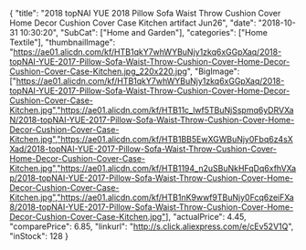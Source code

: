 {
	"title": "2018 topNAI YUE 2018 Pillow Sofa Waist Throw Cushion Cover Home Decor Cushion Cover Case Kitchen artifact  Jun26",
	"date": "2018-10-31 10:30:20",
	"SubCat": ["Home and Garden"],
	"categories": ["Home Textile"],
	"thumbnailImage": "https://ae01.alicdn.com/kf/HTB1qkY7whWYBuNjy1zkq6xGGpXaq/2018-topNAI-YUE-2017-Pillow-Sofa-Waist-Throw-Cushion-Cover-Home-Decor-Cushion-Cover-Case-Kitchen.jpg_220x220.jpg",
	"BigImage": ["https://ae01.alicdn.com/kf/HTB1qkY7whWYBuNjy1zkq6xGGpXaq/2018-topNAI-YUE-2017-Pillow-Sofa-Waist-Throw-Cushion-Cover-Home-Decor-Cushion-Cover-Case-Kitchen.jpg","https://ae01.alicdn.com/kf/HTB11c_lwf5TBuNjSspmq6yDRVXaN/2018-topNAI-YUE-2017-Pillow-Sofa-Waist-Throw-Cushion-Cover-Home-Decor-Cushion-Cover-Case-Kitchen.jpg","https://ae01.alicdn.com/kf/HTB1BB5EwXGWBuNjy0Fbq6z4sXXad/2018-topNAI-YUE-2017-Pillow-Sofa-Waist-Throw-Cushion-Cover-Home-Decor-Cushion-Cover-Case-Kitchen.jpg","https://ae01.alicdn.com/kf/HTB1194_n2uSBuNkHFqDq6xfhVXap/2018-topNAI-YUE-2017-Pillow-Sofa-Waist-Throw-Cushion-Cover-Home-Decor-Cushion-Cover-Case-Kitchen.jpg","https://ae01.alicdn.com/kf/HTB1nK9wwf9TBuNjy0Fcq6zeiFXa8/2018-topNAI-YUE-2017-Pillow-Sofa-Waist-Throw-Cushion-Cover-Home-Decor-Cushion-Cover-Case-Kitchen.jpg"],
	"actualPrice": 4.45,
	"comparePrice": 6.85,
	"linkurl": "http://s.click.aliexpress.com/e/cEv52V1Q",
	"inStock": 128
}
